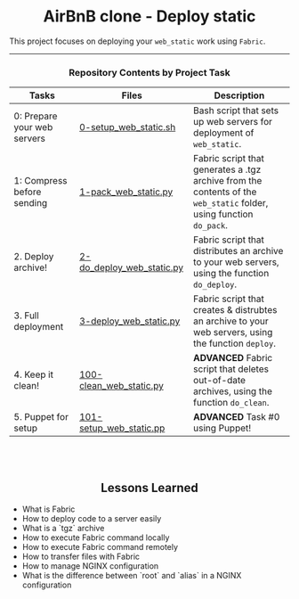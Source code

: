 <center> <h1>AirBnB clone - Deploy static</h1> </center>

This project focuses on deploying your `web_static` work using `Fabric`.

---

<center><h3>Repository Contents by Project Task</h3> </center>

| Tasks | Files | Description |
| ----- | ----- | ------ |
| 0: Prepare your web servers | [0-setup_web_static.sh](https://github.com/corbinenterline1/AirBnB_clone_v2/0-setup_web_static.sh) | Bash script that sets up web servers for deployment of `web_static`. |
| 1: Compress before sending | [1-pack_web_static.py](https://github.com/corbinenterline1/AirBnB_clone_v2/1-pack_web_static.py) | Fabric script that generates a .tgz archive from the contents of the `web_static` folder, using function `do_pack`. |
| 2. Deploy archive! | [2-do_deploy_web_static.py](https://github.com/corbinenterline1/AirBnB_clone_v2/2-do_deploy_web_static.py) | Fabric script that distributes an archive to your web servers, using the function `do_deploy`. |
| 3. Full deployment | [3-deploy_web_static.py](https://github.com/corbinenterline1/AirBnB_clone_v2/3-deploy_web_static.py) | Fabric script that creates & distrubtes an archive to your web servers, using the function `deploy`. |
| 4. Keep it clean! | [100-clean_web_static.py](https://github.com/corbinenterline1/AirBnB_clone_v2/100-clean_web_static.py) | **ADVANCED** Fabric script that deletes out-of-date archives, using the function `do_clean`. |
| 5. Puppet for setup | [101-setup_web_static.pp](https://github.com/corbinenterline1/AirBnB_clone_v2/101-setup_web_static.pp) | **ADVANCED** Task #0 using Puppet! |
<br>
<br>
<center> <h2>Lessons Learned</h2> </center>
<ul>
  <li>What is Fabric</li>
  <li>How to deploy code to a server easily</li>
  <li>What is a `tgz` archive</li>
  <li>How to execute Fabric command locally</li>
  <li>How to execute Fabric command remotely</li>
  <li>How to transfer files with Fabric</li>
  <li>How to manage NGINX configuration</li>
  <li>What is the difference between `root` and `alias` in a NGINX configuration</li>

